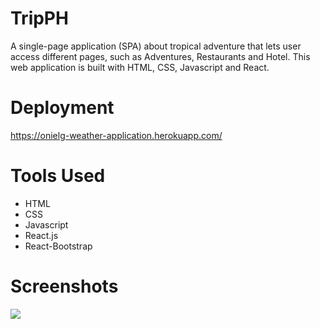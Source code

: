 # TripPH

A single-page application (SPA) about tropical adventure that lets user access different pages, such as Adventures, Restaurants and Hotel. This web application is built with HTML, CSS, Javascript and React.

# Deployment

https://onielg-weather-application.herokuapp.com/

# Tools Used

- HTML
- CSS
- Javascript
- React.js
- React-Bootstrap

# Screenshots

<img src = "https://github.com/Onionie/TripPH/tree/main/public/Snapshot/1.PNG">
